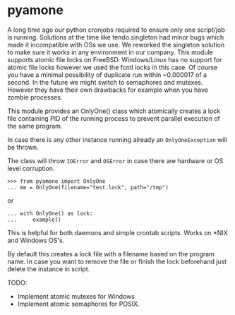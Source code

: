 # pyamone

A long time ago our python cronjobs required to ensure only one script/job is running.
Solutions at the time like tendo.singleton had minor bugs which made it incompatible with OSs we use.
We reworked the singleton solution to make sure it works in any environment in our company.
This module supports atomic file locks on FreeBSD.
Windows/Linux has no support for atomic file locks however we used the fcntl locks in this case.
Of course you have a minimal possibility of duplicate run within ~0.000017 of a second.
In the future we might switch to semaphores and mutexes. However they have their own drawbacks for example when you have zombie processes.

This module provides an OnlyOne() class which atomically creates a lock file containing PID of the running process to prevent parallel execution of the same program.

In case there is any other instance running already an `OnlyOneException` will be thrown.

The class will throw `IOError` and `OSError` in case there are hardware or OS level corruption.

    >>> from pyamone import OnlyOne
    ... me = OnlyOne(filename="test.lock", path="/tmp")

or
    
    ... with OnlyOne() as lock:
    ...     example()
    
This is helpful for both daemons and simple crontab scripts. Works on *NIX and Windows OS's.

By default this creates a lock file with a filename based on the program name.
In case you want to remove the file or finish the lock beforehand just delete the instance in script.

TODO:

- Implement atomic mutexes for Windows
- Implement atomic semaphores for POSIX.